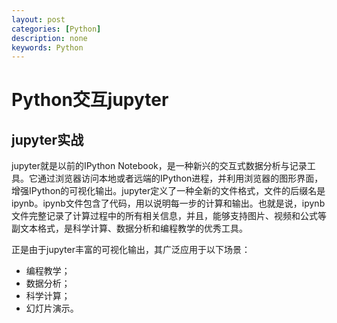```yaml
---
layout: post
categories: [Python]
description: none
keywords: Python
---
```

# Python交互jupyter

## jupyter实战
jupyter就是以前的IPython Notebook，是一种新兴的交互式数据分析与记录工具。它通过浏览器访问本地或者远端的IPython进程，并利用浏览器的图形界面，增强IPython的可视化输出。jupyter定义了一种全新的文件格式，文件的后缀名是ipynb。ipynb文件包含了代码，用以说明每一步的计算和输出。也就是说，ipynb文件完整记录了计算过程中的所有相关信息，并且，能够支持图片、视频和公式等副文本格式，是科学计算、数据分析和编程教学的优秀工具。

正是由于jupyter丰富的可视化输出，其广泛应用于以下场景：
- 编程教学；
- 数据分析；
- 科学计算；
- 幻灯片演示。